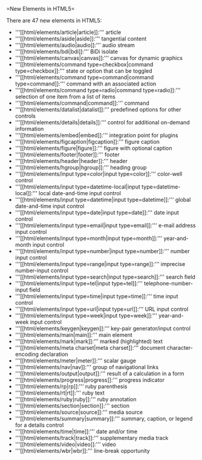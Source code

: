 =New Elements in HTML5=

There are 47 new elements in HTML5:

* '''[[html/elements/article|article]]:''' article
* '''[[html/elements/aside|aside]]:''' tangential content
* '''[[html/elements/audio|audio]]:''' audio stream
* '''[[html/elements/bdi|bdi]]:''' BiDi isolate
* '''[[html/elements/canvas|canvas]]:''' canvas for dynamic graphics
* '''[[html/elements/command type=checkbox|command type=checkbox]]:''' state or option that can be toggled
* '''[[html/elements/command type=command|command type=command]]:''' command with an associated action
* '''[[html/elements/command type=radio|command type=radio]]:''' selection of one item from a list of items
* '''[[html/elements/command|command]]:''' command
* '''[[html/elements/datalist|datalist]]:''' predefined options for other controls
* '''[[html/elements/details|details]]:''' control for additional on-demand information
* '''[[html/elements/embed|embed]]:''' integration point for plugins
* '''[[html/elements/figcaption|figcaption]]:''' figure caption
* '''[[html/elements/figure|figure]]:''' figure with optional caption
* '''[[html/elements/footer|footer]]:''' footer
* '''[[html/elements/header|header]]:''' header
* '''[[html/elements/hgroup|hgroup]]:''' heading group
* '''[[html/elements/input type=color|input type=color]]:''' color-well control
* '''[[html/elements/input type=datetime-local|input type=datetime-local]]:''' local date-and-time input control
* '''[[html/elements/input type=datetime|input type=datetime]]:''' global date-and-time input control
* '''[[html/elements/input type=date|input type=date]]:''' date input control
* '''[[html/elements/input type=email|input type=email]]:''' e-mail address input control
* '''[[html/elements/input type=month|input type=month]]:''' year-and-month input control
* '''[[html/elements/input type=number|input type=number]]:''' number input control
* '''[[html/elements/input type=range|input type=range]]:''' imprecise number-input control
* '''[[html/elements/input type=search|input type=search]]:''' search field
* '''[[html/elements/input type=tel|input type=tel]]:''' telephone-number-input field
* '''[[html/elements/input type=time|input type=time]]:''' time input control
* '''[[html/elements/input type=url|input type=url]]:''' URL input control
* '''[[html/elements/input type=week|input type=week]]:''' year-and-week input control
* '''[[html/elements/keygen|keygen]]:''' key-pair generator/input control
* '''[[html/elements/main|main]]:''' main element
* '''[[html/elements/mark|mark]]:''' marked (highlighted) text
* '''[[html/elements/meta charset|meta charset]]:''' document character-encoding declaration
* '''[[html/elements/meter|meter]]:''' scalar gauge
* '''[[html/elements/nav|nav]]:''' group of navigational links
* '''[[html/elements/output|output]]:''' result of a calculation in a form
* '''[[html/elements/progress|progress]]:''' progress indicator
* '''[[html/elements/rp|rp]]:''' ruby parenthesis
* '''[[html/elements/rt|rt]]:''' ruby text
* '''[[html/elements/ruby|ruby]]:''' ruby annotation
* '''[[html/elements/section|section]]:''' section
* '''[[html/elements/source|source]]:''' media source
* '''[[html/elements/summary|summary]]:''' summary, caption, or legend for a details control
* '''[[html/elements/time|time]]:''' date and/or time
* '''[[html/elements/track|track]]:''' supplementary media track
* '''[[html/elements/video|video]]:''' video
* '''[[html/elements/wbr|wbr]]:''' line-break opportunity
